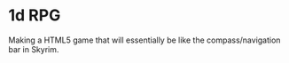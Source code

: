 1d RPG
=====

Making a HTML5 game that will essentially be like the compass/navigation bar in Skyrim.
